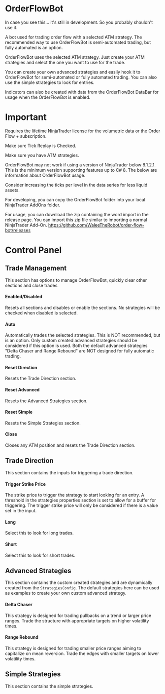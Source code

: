 # OrderFlowBot

In case you see this... it's still in development. So you probably shouldn't use it.

A bot used for trading order flow with a selected ATM strategy. The recommended way to use OrderFlowBot is semi-automated trading, but fully automated is an option.

OrderFlowBot uses the selected ATM strategy. Just create your ATM strategies and select the one you want to use for the trade.

You can create your own advanced strategies and easily hook it to OrderFlowBot for semi-automated or fully automated trading. You can also use the simple strategies to look for entries.

Indicators can also be created with data from the OrderFlowBot DataBar for usage when the OrderFlowBot is enabled.

# Important

Requires the lifetime NinjaTrader license for the volumetric data or the Order Flow + subscription.

Make sure Tick Replay is Checked.

Make sure you have ATM strategies.

OrderFlowBot may not work if using a version of NinjaTrader below 8.1.2.1. This is the minimum version supporting features up to C# 8. The below are information about OrderFlowBot usage.

Consider increasing the ticks per level in the data series for less liquid assets.

For developing, you can copy the OrderFlowBot folder into your local NinjaTrader AddOns folder.

For usage, you can download the zip containing the word import in the release page. You can import this zip file similar to importing a normal NinjaTrader Add-On. https://github.com/WaleeTheRobot/order-flow-bot/releases

# Control Panel

## Trade Management

This section has options to manage OrderFlowBot, quickly clear other sections and close trades.

#### Enabled/Disabled

Resets all sections and disables or enable the sections. No strategies will be checked when disabled is selected.

#### Auto

Automatically trades the selected strategies. This is NOT recommended, but is an option. Only custom created advanced strategies should be considered if this option is used. Both the default advanced strategies "Delta Chaser and Range Rebound" are NOT designed for fully automatic trading.

#### Reset Direction

Resets the Trade Direction section.

#### Reset Advanced

Resets the Advanced Strategies section.

#### Reset Simple

Resets the Simple Strategies section.

#### Close

Closes any ATM position and resets the Trade Direction section.

## Trade Direction

This section contains the inputs for triggering a trade direction.

#### Trigger Strike Price

The strike price to trigger the strategy to start looking for an entry. A threshold in the strategies properties section is set to allow for a buffer for triggering. The trigger strike price will only be considered if there is a value set in the input.

#### Long

Select this to look for long trades.

#### Short

Select this to look for short trades.

## Advanced Strategies

This section contains the custom created strategies and are dynamically created from the `StrategiesConfig`. The default strategies here can be used as examples to create your own custom advanced strategy.

#### Delta Chaser

This strategy is designed for trading pullbacks on a trend or larger price ranges. Trade the structure with appropriate targets on higher volatility times.

#### Range Rebound

This strategy is designed for trading smaller price ranges aiming to capitalize on mean reversion. Trade the edges with smaller targets on lower volatility times.

## Simple Strategies

This section contains the simple strategies.
